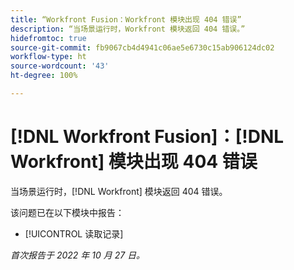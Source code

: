 ```yaml
---
title: “Workfront Fusion：Workfront 模块出现 404 错误”
description: “当场景运行时，Workfront 模块返回 404 错误。”
hidefromtoc: true
source-git-commit: fb9067cb4d4941c06ae5e6730c15ab906124dc02
workflow-type: ht
source-wordcount: '43'
ht-degree: 100%

---
```



# [!DNL Workfront Fusion]：[!DNL Workfront] 模块出现 404 错误

当场景运行时，[!DNL Workfront] 模块返回 404 错误。

该问题已在以下模块中报告：

* [!UICONTROL 读取记录]

_首次报告于 2022 年 10 月 27 日。_

